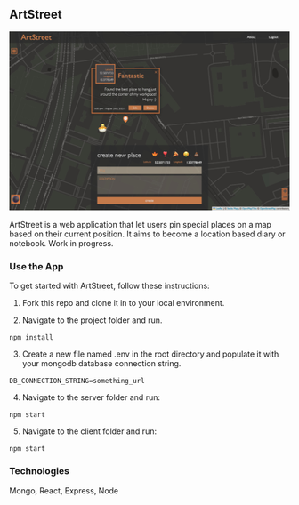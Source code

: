 ## ArtStreet

![artstreet screenshot](Screenshot.jpg "ArtStreet application screenshot")

ArtStreet is a web application that let users pin special places on a map based on their current position.
It aims to become a location based diary or notebook. Work in progress.

### Use the App

To get started with ArtStreet, follow these instructions:

1. Fork this repo and clone it in to your local environment.

2. Navigate to the project folder and run.

```
npm install
```

3. Create a new file named .env in the root directory and populate it with your mongodb database connection string. 
```
DB_CONNECTION_STRING=something_url
```

4. Navigate to the server folder and run:
```
npm start
```

5. Navigate to the client folder and run:
```
npm start
```

### Technologies

Mongo, React, Express, Node